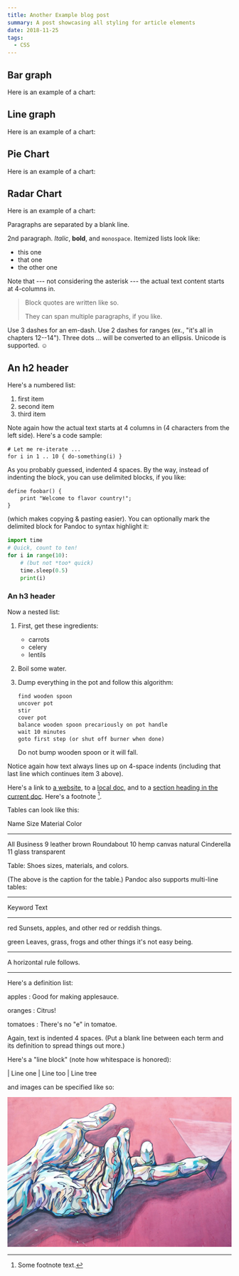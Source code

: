 ```yaml
---
title: Another Example blog post
summary: A post showcasing all styling for article elements
date: 2018-11-25
tags:
  - CSS
---
```


## Bar graph

Here is an example of a chart:

<canvas id="myChart"></canvas>
<script>
  var ctx = document.getElementById("myChart").getContext('2d');
  var myChart = new Chart(ctx, {
      type: 'bar',
      data: {
          labels: ["Red", "Blue", "Yellow", "Green", "Purple", "Orange"],
          datasets: [{
              label: '# of Votes',
              data: [12, 19, 3, 5, 2, 3],
              backgroundColor: [
                  'rgba(255, 99, 132, 0.2)',
                  'rgba(54, 162, 235, 0.2)',
                  'rgba(255, 206, 86, 0.2)',
                  'rgba(75, 192, 192, 0.2)',
                  'rgba(153, 102, 255, 0.2)',
                  'rgba(255, 159, 64, 0.2)'
              ],
              borderColor: [
                  'rgba(255,99,132,1)',
                  'rgba(54, 162, 235, 1)',
                  'rgba(255, 206, 86, 1)',
                  'rgba(75, 192, 192, 1)',
                  'rgba(153, 102, 255, 1)',
                  'rgba(255, 159, 64, 1)'
              ],
              borderWidth: 1
          }]
      },
      options: {
          scales: {
              yAxes: [{
                  ticks: {
                      beginAtZero:true
                  }
              }]
          }
      }
  });
</script>

## Line graph

Here is an example of a chart:

<canvas id="line-chart"></canvas>
<script>
  new Chart(document.getElementById("line-chart"), {
  type: 'line',
  data: {
    labels: [1500,1600,1700,1750,1800,1850,1900,1950,1999,2050],
    datasets: [{
        data: [86,114,106,106,107,111,133,221,783,2478],
        label: "Africa",
        borderColor: "#3e95cd",
        fill: false
      }, {
        data: [282,350,411,502,635,809,947,1402,3700,5267],
        label: "Asia",
        borderColor: "#8e5ea2",
        fill: false
      }, {
        data: [168,170,178,190,203,276,408,547,675,734],
        label: "Europe",
        borderColor: "#3cba9f",
        fill: false
      }, {
        data: [40,20,10,16,24,38,74,167,508,784],
        label: "Latin America",
        borderColor: "#e8c3b9",
        fill: false
      }, {
        data: [6,3,2,2,7,26,82,172,312,433],
        label: "North America",
        borderColor: "#c45850",
        fill: false
      }
    ]
  },
  options: {
    title: {
      display: true,
      text: 'World population per region (in millions)'
    }
  }
});
</script>

## Pie Chart

Here is an example of a chart:

<canvas id="pie-chart"></canvas>
<script>
  new Chart(document.getElementById("pie-chart"), {
    type: 'pie',
    data: {
      labels: ["Africa", "Asia", "Europe", "Latin America", "North America"],
      datasets: [{
        label: "Population (millions)",
        backgroundColor: ["#3e95cd", "#8e5ea2","#3cba9f","#e8c3b9","#c45850"],
        data: [2478,5267,734,784,433]
      }]
    },
    options: {
      title: {
        display: true,
        text: 'Predicted world population (millions) in 2050'
      }
    }
  });
</script>

## Radar Chart

Here is an example of a chart:

<canvas id="radar-chart"></canvas>
<script>
  new Chart(document.getElementById("radar-chart"), {
    type: 'radar',
    data: {
      labels: ["Africa", "Asia", "Europe", "Latin America", "North America"],
      datasets: [
        {
          label: "1950",
          fill: true,
          backgroundColor: "rgba(179,181,198,0.2)",
          borderColor: "rgba(179,181,198,1)",
          pointBorderColor: "#fff",
          pointBackgroundColor: "rgba(179,181,198,1)",
          data: [8.77,55.61,21.69,6.62,6.82]
        }, {
          label: "2050",
          fill: true,
          backgroundColor: "rgba(255,99,132,0.2)",
          borderColor: "rgba(255,99,132,1)",
          pointBorderColor: "#fff",
          pointBackgroundColor: "rgba(255,99,132,1)",
          pointBorderColor: "#fff",
          data: [25.48,54.16,7.61,8.06,4.45]
        }
      ]
    },
    options: {
      title: {
        display: true,
        text: 'Distribution in % of world population'
      }
    }
  });
</script>

Paragraphs are separated by a blank line.

2nd paragraph. *Italic*, **bold**, and `monospace`. Itemized lists
look like:

  * this one
  * that one
  * the other one

Note that --- not considering the asterisk --- the actual text
content starts at 4-columns in.

> Block quotes are
> written like so.
>
> They can span multiple paragraphs,
> if you like.

Use 3 dashes for an em-dash. Use 2 dashes for ranges (ex., "it's all
in chapters 12--14"). Three dots ... will be converted to an ellipsis.
Unicode is supported. ☺



An h2 header
------------

Here's a numbered list:

 1. first item
 2. second item
 3. third item

Note again how the actual text starts at 4 columns in (4 characters
from the left side). Here's a code sample:

    # Let me re-iterate ...
    for i in 1 .. 10 { do-something(i) }

As you probably guessed, indented 4 spaces. By the way, instead of
indenting the block, you can use delimited blocks, if you like:

~~~
define foobar() {
    print "Welcome to flavor country!";
}
~~~

(which makes copying & pasting easier). You can optionally mark the
delimited block for Pandoc to syntax highlight it:

~~~python
import time
# Quick, count to ten!
for i in range(10):
    # (but not *too* quick)
    time.sleep(0.5)
    print(i)
~~~



### An h3 header ###

Now a nested list:

 1. First, get these ingredients:

      * carrots
      * celery
      * lentils

 2. Boil some water.

 3. Dump everything in the pot and follow
    this algorithm:

        find wooden spoon
        uncover pot
        stir
        cover pot
        balance wooden spoon precariously on pot handle
        wait 10 minutes
        goto first step (or shut off burner when done)

    Do not bump wooden spoon or it will fall.

Notice again how text always lines up on 4-space indents (including
that last line which continues item 3 above).

Here's a link to [a website](http://foo.bar), to a [local
doc](local-doc.html), and to a [section heading in the current
doc](#an-h2-header). Here's a footnote [^1].

[^1]: Some footnote text.

Tables can look like this:

Name           Size  Material      Color
------------- -----  ------------  ------------
All Business      9  leather       brown
Roundabout       10  hemp canvas   natural
Cinderella       11  glass         transparent

Table: Shoes sizes, materials, and colors.

(The above is the caption for the table.) Pandoc also supports
multi-line tables:

--------  -----------------------
Keyword   Text
--------  -----------------------
red       Sunsets, apples, and
          other red or reddish
          things.

green     Leaves, grass, frogs
          and other things it's
          not easy being.
--------  -----------------------

A horizontal rule follows.

***

Here's a definition list:

apples
  : Good for making applesauce.

oranges
  : Citrus!

tomatoes
  : There's no "e" in tomatoe.

Again, text is indented 4 spaces. (Put a blank line between each
term and  its definition to spread things out more.)

Here's a "line block" (note how whitespace is honored):

| Line one
|   Line too
| Line tree

and images can be specified like so:

![example image](/static/images/example-image.jpg "An exemplary image")
